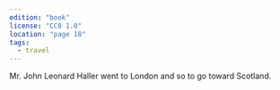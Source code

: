 ```yaml
---
edition: "book"
license: "CC0 1.0"
location: "page 18"
tags:
  - travel
---
```

Mr. John
Leonard Haller went to London and so to go toward Scotland.

